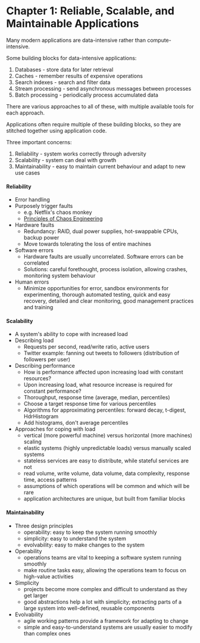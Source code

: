 # Chapter 1: Reliable, Scalable, and Maintainable Applications

Many modern applications are data-intensive rather than compute-intensive.

Some building blocks for data-intensive applications:
1. Databases - store data for later retrieval
2. Caches - remember results of expensive operations
3. Search indexes - search and filter data
4. Stream processing - send asynchronous messages between processes
5. Batch processing - periodically process accumulated data

There are various approaches to all of these, with multiple available tools for each approach.

Applications often require multiple of these building blocks, so they are stitched together using application code.

Three important concerns:
1. Reliability - system works correctly through adversity
2. Scalability - system can deal with growth
3. Maintainability - easy to maintain current behaviour and adapt to new use cases

#### Reliability
- Error handling
- Purposely trigger faults
    - e.g. Netflix's chaos monkey
    - [Principles of Chaos Engineering](https://principlesofchaos.org/)
- Hardware faults
    - Redundancy: RAID, dual power supplies, hot-swappable CPUs, backup power
    - Move towards tolerating the loss of entire machines
- Software errors
    - Hardware faults are usually uncorrelated. Software errors can be correlated
    - Solutions: careful forethought, process isolation, allowing crashes, monitoring system behaviour
- Human errors
    - Minimize opportunities for error, sandbox environments for experimenting, thorough automated testing, quick and easy recovery, detailed and clear monitoring, good management practices and training

#### Scalability
- A system's ability to cope with increased load
- Describing load
    - Requests per second, read/write ratio, active users
    - Twitter example: fanning out tweets to followers (distribution of followers per user)
- Describing performance
    - How is performance affected upon increasing load with constant resources?
    - Upon increasing load, what resource increase is required for constant performance?
    - Thoroughput, response time (average, median, percentiles)
    - Choose a target response time for various percentiles
    - Algorithms for approximating percentiles: forward decay, t-digest, HdrHistogram
    - Add histograms, don't average percentiles
- Approaches for coping with load
    - vertical (more powerful machine) versus horizontal (more machines) scaling
    - elastic systems (highly unpredictable loads) versus manually scaled systems
    - stateless services are easy to distribute, while stateful services are not
    - read volume, write volume, data volume, data complexity, response time, access patterns
    - assumptions of which operations will be common and which will be rare
    - application architectures are unique, but built from familiar blocks

#### Maintainability
- Three design principles
    - operability: easy to keep the system running smoothly
    - simplicity: easy to understand the system
    - evolvability: easy to make changes to the system
- Operability
    - operations teams are vital to keeping a software system running smoothly
    - make routine tasks easy, allowing the operations team to focus on high-value activities
- Simplicity
    - projects become more complex and difficult to understand as they get larger
    - good abstractions help a lot with simplicity; extracting parts of a large system into well-defined, reusable components
- Evolvability
    - agile working patterns provide a framework for adapting to change
    - simple and easy-to-understand systems are usually easier to modify than complex ones
